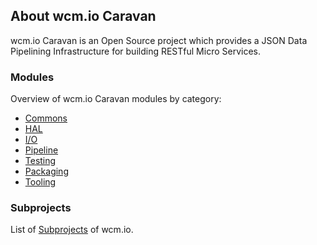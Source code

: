 ## About wcm.io Caravan

wcm.io Caravan is an Open Source project which provides a JSON Data Pipelining Infrastructure for building RESTful Micro Services.


### Modules

Overview of wcm.io Caravan modules by category:

* [Commons](commons/)
* [HAL](hal/)
* [I/O](io/)
* [Pipeline](pipeline/)
* [Testing](testing/)
* [Packaging](packaging/)
* [Tooling](tooling/)


### Subprojects

List of [Subprojects](http://wcm.io/subprojects.html) of wcm.io.
